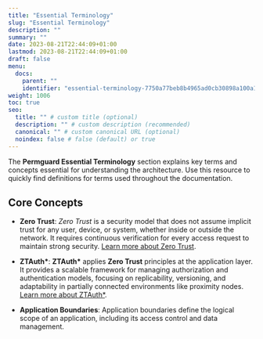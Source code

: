 ```yaml
---
title: "Essential Terminology"
slug: "Essential Terminology"
description: ""
summary: ""
date: 2023-08-21T22:44:09+01:00
lastmod: 2023-08-21T22:44:09+01:00
draft: false
menu:
  docs:
    parent: ""
    identifier: "essential-terminology-7750a77beb8b4965ad0cb30898a100a1"
weight: 1006
toc: true
seo:
  title: "" # custom title (optional)
  description: "" # custom description (recommended)
  canonical: "" # custom canonical URL (optional)
  noindex: false # false (default) or true
---
```

The **Permguard Essential Terminology** section explains key terms and concepts essential for understanding the architecture. Use this resource to quickly find definitions for terms used throughout the documentation.

## Core Concepts

- **Zero Trust**:
  *Zero Trust* is a security model that does not assume implicit trust for any user, device, or system, whether inside or outside the network. It requires continuous verification for every access request to maintain strong security.
  [Learn more about Zero Trust](https://www.nist.gov/publications/zero-trust-architecture).

- **ZTAuth\***:
  **ZTAuth\*** applies **Zero Trust** principles at the application layer. It provides a scalable framework for managing authorization and authentication models, focusing on replicability, versioning, and adaptability in partially connected environments like proximity nodes.
  [Learn more about ZTAuth*](https://medium.com/ztauth).

- **Application Boundaries**:
  Application boundaries define the logical scope of an application, including its access control and data management.
